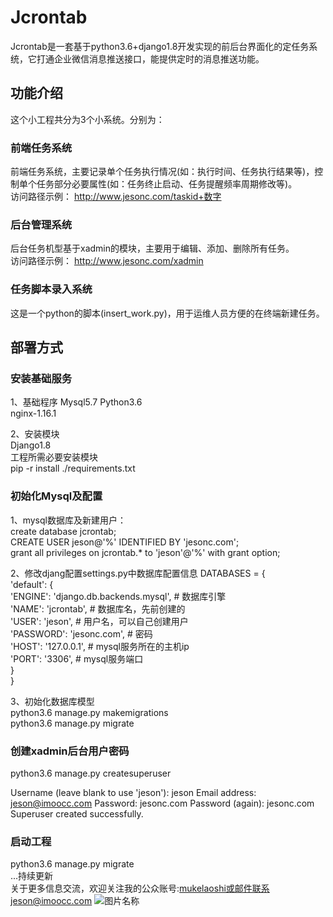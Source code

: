 # Jcrontab
Jcrontab是一套基于python3.6+django1.8开发实现的前后台界面化的定任务系统，它打通企业微信消息推送接口，能提供定时的消息推送功能。

## 功能介绍
这个小工程共分为3个小系统。分别为：
### 前端任务系统
前端任务系统，主要记录单个任务执行情况(如：执行时间、任务执行结果等)，控制单个任务部分必要属性(如：任务终止启动、任务提醒频率周期修改等)。  
访问路径示例：
http://www.jesonc.com/taskid+数字

### 后台管理系统
后台任务机型基于xadmin的模块，主要用于编辑、添加、删除所有任务。  
访问路径示例：
http://www.jesonc.com/xadmin

### 任务脚本录入系统
这是一个python的脚本(insert_work.py)，用于运维人员方便的在终端新建任务。


## 部署方式
### 安装基础服务  
1、基础程序
Mysql5.7
Python3.6  
nginx-1.16.1  
  
2、安装模块  
Django1.8  
工程所需必要安装模块  
pip -r install ./requirements.txt

### 初始化Mysql及配置  
1、mysql数据库及新建用户：  
create database jcrontab;  
CREATE USER jeson@'%' IDENTIFIED BY 'jesonc.com';  
grant all privileges on jcrontab.* to  'jeson'@'%' with grant option;    
  
2、修改djang配置settings.py中数据库配置信息
DATABASES = {  
        'default': {  
        'ENGINE': 'django.db.backends.mysql',   # 数据库引擎  
        'NAME': 'jcrontab',  # 数据库名，先前创建的  
        'USER': 'jeson',     # 用户名，可以自己创建用户  
        'PASSWORD': 'jesonc.com',  # 密码  
        'HOST': '127.0.0.1',  # mysql服务所在的主机ip  
        'PORT': '3306',         # mysql服务端口  
        }  
}
  
3、初始化数据库模型  
python3.6 manage.py makemigrations  
python3.6 manage.py migrate

### 创建xadmin后台用户密码
python3.6 manage.py createsuperuser

Username (leave blank to use 'jeson'): jeson 
Email address: jeson@imoocc.com
Password: jesonc.com
Password (again): jesonc.com
Superuser created successfully.

### 启动工程
python3.6 manage.py migrate  
  ...持续更新  
  关于更多信息交流，欢迎关注我的公众账号:mukelaoshi或邮件联系jeson@imoocc.com ![图片名称](http://imoocc.com/static/zinnia_bootstrap/img/weixin.jpg)  

